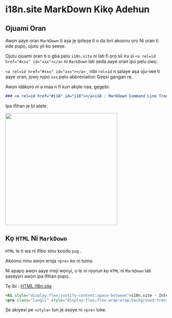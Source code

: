 # i18n.site MarkDown Kikọ Adehun

## Ojuami Oran

Awọn aaye oran `MarkDown` ti aṣa jẹ ipilẹṣẹ ti o da lori akoonu ọrọ Ni ọran ti ede pupọ, ojutu yii ko ṣeeṣe.

Ojutu ojuami oran ti o gba pẹlu `i18n.site` ni lati fi ọrọ sii iru si `<a rel=id href="#xxx" id="xxx"></a>` ni `MarkDown` lati ṣeda aaye oran ipo pẹlu ọwọ.

`<a rel=id href="#xxx" id="xxx"></a>` , nibi `rel=id` n ṣalaye aṣa oju-iwe ti aaye oran, jọwọ rọpo `xxx` pẹlu abbreviation Gẹẹsi gangan rẹ.

Awọn ìdákọró ni a maa n fi kun akọle naa, gẹgẹbi:

```md
### <a rel=id href="#i18" id="i18"></a>i18 : MarkDown Command Line Translation Tool
```

Ipa ifihan jẹ bi atẹle:

<img src="//p.3ti.site/1721381136.avif" width="350">

## Kọ `HTML` Ni `MarkDown`

`HTML` le ti wa ni ifibọ sinu koodu `pug` .

Akoonu ninu awọn eroja `<pre>` ko ni tumọ.

Ni apapọ awọn aaye meji wọnyi, o le ni rọọrun kọ `HTML` ni `MarkDown` lati ṣaṣeyọri awọn ipa ifihan pupọ.

Tẹ ibi : [HTML i18n.site](//raw.githubusercontent.com/i18n-site/md/main/zh/README.md)

```html
<h1 style="display:flex;justify-content:space-between">i18n.site ⋅ International Solutions<img src="//p.3ti.site/logo.svg" style="user-select:none;margin-top:-1px;width:42px"></h1>
<pre class="langli" style="display:flex;flex-wrap:wrap;background:transparent;border:1px solid #eee;font-size:12px;box-shadow:0 0 3px inset #eee;padding:12px 5px 4px 12px;justify-content:space-between;"><style>pre.langli i{font-weight:300;font-family:s;margin-right:2px;margin-bottom:8px;font-style:normal;color:#666;border-bottom:1px dashed #ccc;}</style><i>English</i><i>简体中文</i><i>Deutsch</i> … …</pre>
```

Ṣe akiyesi pe `<style>` tun jẹ asọye ni `<pre>` loke.